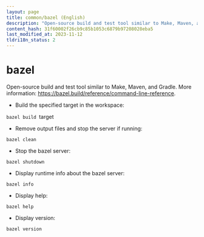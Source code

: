 ```yaml
---
layout: page
title: common/bazel (English)
description: "Open-source build and test tool similar to Make, Maven, and Gradle."
content_hash: 31f60002f26cb9c85b1053c6879b97208028eba5
last_modified_at: 2023-11-12
tldri18n_status: 2
---
```

# bazel

Open-source build and test tool similar to Make, Maven, and Gradle.
More information: <https://bazel.build/reference/command-line-reference>.

- Build the specified target in the workspace:

`bazel build `<span class="tldr-var badge badge-pill bg-dark-lm bg-white-dm text-white-lm text-dark-dm font-weight-bold">target</span>

- Remove output files and stop the server if running:

`bazel clean`

- Stop the bazel server:

`bazel shutdown`

- Display runtime info about the bazel server:

`bazel info`

- Display help:

`bazel help`

- Display version:

`bazel version`
